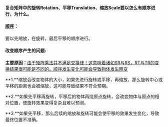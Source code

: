 #### **复合矩阵中的旋转Rotation、平移Translation、缩放Scale要以怎么有顺序进行，为什么。**



#### **<u>顺序</u>**：

要以先缩放，在旋转，最后平移的顺序进行。



#### **改变顺序产生的问题:**

**主要原因：**<u>由于矩阵乘法并不满足交换律！这意味着诸如SR与RS，RT与TR的变换结果很可能是不同的。顺序发生变化可能会导致物体发生畸变</u>

**1.**缩放会改变物体的大小，如果先进行旋转或平移，再缩放，那么旋转中心或平移的距离也会被缩放，这可能导致结果不符合预期。

**2.**如果先平移再旋转，平移后的物体再绕原点旋转，会改变物体与原点的相对位置，使旋转效果变得复杂且难以预测。

**3.**如果先平移，那么后续的缩放和旋转可能会使平移的效果发生变化，导致最终位置不准确。